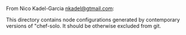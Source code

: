 From Nico Kadel-Garcia <nkadel@gtmail.com>:

This directory contains node configurations generated by contemporary versions of "chef-solo. It should be otherwise excluded from git.

